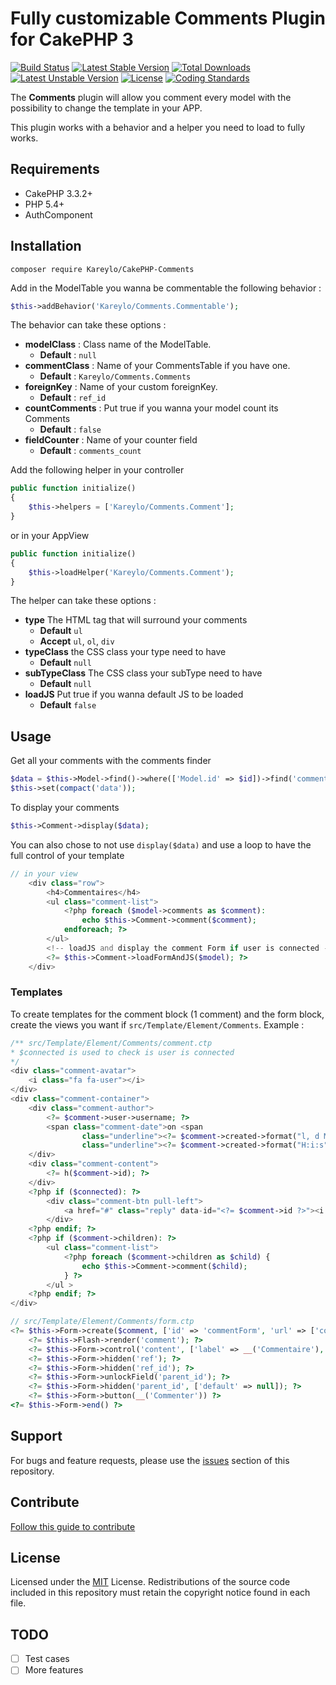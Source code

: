 # Fully customizable Comments Plugin for CakePHP 3
[![Build Status](https://travis-ci.org/Kareylo/CakePHP-Comments.svg?branch=master)](https://travis-ci.org/Kareylo/CakePHP-Comments)
[![Latest Stable Version](https://poser.pugx.org/kareylo/cakephp-comments/v/stable)](https://packagist.org/packages/kareylo/cakephp-comments)
[![Total Downloads](https://poser.pugx.org/kareylo/cakephp-comments/downloads)](https://packagist.org/packages/kareylo/cakephp-comments)
[![Latest Unstable Version](https://poser.pugx.org/kareylo/cakephp-comments/v/unstable)](https://packagist.org/packages/kareylo/cakephp-comments)
[![License](https://poser.pugx.org/kareylo/cakephp-comments/license)](https://packagist.org/packages/kareylo/cakephp-comments)
[![Coding Standards](https://img.shields.io/badge/cs-PSR--2--R-yellow.svg)](https://github.com/php-fig-rectified/fig-rectified-standards)

The **Comments** plugin will allow you comment every model with the possibility to change the template in your APP.

This plugin works with a behavior and a helper you need to load to fully works.

## Requirements

* CakePHP 3.3.2+
* PHP 5.4+
* AuthComponent

## Installation

```
composer require Kareylo/CakePHP-Comments
```

Add in the ModelTable you wanna be commentable the following behavior :
```php
$this->addBehavior('Kareylo/Comments.Commentable');
```
The behavior can take these options :
* **modelClass** : Class name of the ModelTable.
    * **Default** : `null`
* **commentClass** : Name of your CommentsTable if you have one. 
    * **Default** : `Kareylo/Comments.Comments`
* **foreignKey** : Name of your custom foreignKey. 
    * **Default** : `ref_id`
* **countComments** : Put true if you wanna your model count its Comments
    * **Default** : `false`
* **fieldCounter** : Name of your counter field
    * **Default** : `comments_count`

Add the following helper in your controller 
```php
public function initialize()
{
    $this->helpers = ['Kareylo/Comments.Comment'];
}
```
or in your AppView
```php
public function initialize()
{
    $this->loadHelper('Kareylo/Comments.Comment');
}
```
The helper can take these options :
* **type** The HTML tag that will surround your comments
    * **Default** `ul`
    * **Accept** `ul`, `ol`, `div`
* **typeClass** the CSS class your type need to have
    * **Default** `null`
* **subTypeClass** The CSS class your subType need to have
    * **Default** `null`
* **loadJS** Put true if you wanna default JS to be loaded
    * **Default** `false`

## Usage

Get all your comments with the comments finder
```php
$data = $this->Model->find()->where(['Model.id' => $id])->find('comments')->first();
$this->set(compact('data'));
```

To display your comments
```php
$this->Comment->display($data);
```

You can also chose to not use `display($data)` and use a loop to have the full control of your template 
```php
// in your view
    <div class="row">
        <h4>Commentaires</h4>
        <ul class="comment-list">
            <?php foreach ($model->comments as $comment):
                echo $this->Comment->comment($comment);
            endforeach; ?>
        </ul>
        <!-- loadJS and display the comment Form if user is connected -->
        <?= $this->Comment->loadFormAndJS($model); ?>
    </div>
```

### Templates

To create templates for the comment block (1 comment) and the form block, create the views you want if `src/Template/Element/Comments`.
Example :
```php
/** src/Template/Element/Comments/comment.ctp
* $connected is used to check is user is connected
*/
<div class="comment-avatar">
    <i class="fa fa-user"></i>
</div>
<div class="comment-container">
    <div class="comment-author">
        <?= $comment->user->username; ?>
        <span class="comment-date">on <span
                class="underline"><?= $comment->created->format("l, d M y"); ?></span> at <span
                class="underline"><?= $comment->created->format("H:i:s"); ?></span></span>
    </div>
    <div class="comment-content">
        <?= h($comment->id); ?>
    </div>
    <?php if ($connected): ?>
        <div class="comment-btn pull-left">
            <a href="#" class="reply" data-id="<?= $comment->id ?>"><i class="fa fa-reply"></i> Reply</a>
        </div>
    <?php endif; ?>
    <?php if ($comment->children): ?>
        <ul class="comment-list">
            <?php foreach ($comment->children as $child) {
                echo $this->Comment->comment($child);
            } ?>
        </ul >
    <?php endif; ?>
</div>

// src/Template/Element/Comments/form.ctp
<?= $this->Form->create($comment, ['id' => 'commentForm', 'url' => ['controller' => 'Comments', 'action' => 'add', 'plugin' => 'Comments']]); ?>
    <?= $this->Flash->render('comment'); ?>
    <?= $this->Form->control('content', ['label' => __('Commentaire'), 'type' => 'textarea']); ?>
    <?= $this->Form->hidden('ref'); ?>
    <?= $this->Form->hidden('ref_id'); ?>
    <?= $this->Form->unlockField('parent_id'); ?>
    <?= $this->Form->hidden('parent_id', ['default' => null]); ?>
    <?= $this->Form->button(__('Commenter')) ?>
<?= $this->Form->end() ?>
```

## Support

For bugs and feature requests, please use the [issues](https://github.com/kareylo/cakephp-comments/issues) section of this repository.


## Contribute
[Follow this guide to contribute](https://github.com/Kareylo/CakePHP-Comments/blob/master/CONTRIBUTING.md)

## License

Licensed under the [MIT](http://www.opensource.org/licenses/mit-license.php) License. Redistributions of the source code included in this repository must retain the copyright notice found in each file.

## TODO
- [ ] Test cases
- [ ] More features

